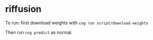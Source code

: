 # riffusion

To run: first download weights with `cog run script/download-weights`

Then run `cog predict` as normal. 
